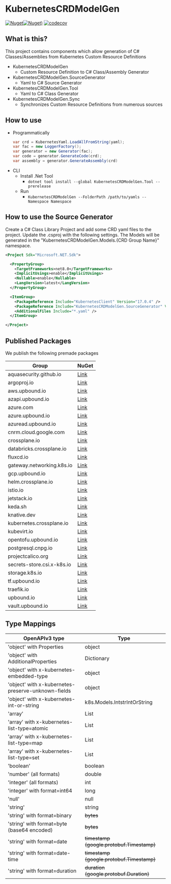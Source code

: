 # KubernetesCRDModelGen

[![Nuget](https://img.shields.io/nuget/vpre/KubernetesCRDModelGen.svg?style=flat-square)](https://www.nuget.org/packages/KubernetesCRDModelGen)[![Nuget)](https://img.shields.io/nuget/dt/KubernetesCRDModelGen.svg?style=flat-square)](https://www.nuget.org/packages/KubernetesCRDModelGen)
[![codecov](https://codecov.io/gh/IvanJosipovic/KubernetesCRDModelGen/branch/alpha/graph/badge.svg?token=Xxq5yw1TtO)](https://codecov.io/gh/IvanJosipovic/KubernetesCRDModelGen)

## What is this?

This project contains components which allow generation of C# Classes/Assemblies from Kubernetes Custom Resource Definitions

- KubernetesCRDModelGen
  - Custom Resource Definition to C# Class/Assembly Generator
- KubernetesCRDModelGen.SourceGenerator
  - Yaml to C# Source Generator
- KubernetesCRDModelGen.Tool
  - Yaml to C# Class Generator
- KubernetesCRDModelGen.Sync
  - Synchronizes Custom Resource Definitions from numerous sources

## How to use

- Programmatically
  ```csharp
  var crd = KubernetesYaml.LoadAllFromString(yaml);
  var fac = new LoggerFactory();
  var generator = new Generator(fac);
  var code = generator.GenerateCode(crd);
  var assembly = generator.GenerateAssembly(crd)
  ```
- CLI
  - Install .Net Tool
    - `dotnet tool install --global KubernetesCRDModelGen.Tool --prerelease`
  - Run
    - `KubernetesCRDModelGen --FolderPath /path/to/yamls --Namespace Namespace`

## How to use the Source Generator
Create a C# Class Library Project and add some CRD yaml files to the project.
Update the .csproj with the following settings. The Models will be generated in the "KubernetesCRDModelGen.Models.{CRD Group Name}" namespace.

```xml
<Project Sdk="Microsoft.NET.Sdk">

  <PropertyGroup>
    <TargetFrameworks>net8.0</TargetFrameworks>
    <ImplicitUsings>enable</ImplicitUsings>
    <Nullable>enable</Nullable>
    <LangVersion>latest</LangVersion>
  </PropertyGroup>

  <ItemGroup>
    <PackageReference Include="KubernetesClient" Version="17.0.4" />
    <PackageReference Include="KubernetesCRDModelGen.SourceGenerator" Version="1.0.0-0" OutputItemType="Analyzer" ReferenceOutputAssembly="false" PrivateAssets="all" />
    <AdditionalFiles Include="*.yaml" />
  </ItemGroup>

</Project>
```

## Published Packages

We publish the following premade packages

| Group | NuGet |
|---|---|
| aquasecurity.github.io | [Link](https://www.nuget.org/packages/KubernetesCRDModelGen.Models.aquasecurity.github.io/) |
| argoproj.io | [Link](https://www.nuget.org/packages/KubernetesCRDModelGen.Models.argoproj.io/) |
| aws.upbound.io | [Link](https://www.nuget.org/packages/KubernetesCRDModelGen.Models.aws.upbound.io/) |
| azapi.upbound.io | [Link](https://www.nuget.org/packages/KubernetesCRDModelGen.Models.azapi.upbound.io/) |
| azure.com | [Link](https://www.nuget.org/packages/KubernetesCRDModelGen.Models.azure.com/)  |
| azure.upbound.io | [Link](https://www.nuget.org/packages/KubernetesCRDModelGen.Models.azure.upbound.io/) |
| azuread.upbound.io | [Link](https://www.nuget.org/packages/KubernetesCRDModelGen.Models.azuread.upbound.io/) |
| cnrm.cloud.google.com | [Link](https://www.nuget.org/packages/KubernetesCRDModelGen.Models.cnrm.cloud.google.com/) |
| crossplane.io | [Link](https://www.nuget.org/packages/KubernetesCRDModelGen.Models.crossplane.io/) |
| databricks.crossplane.io | [Link](https://www.nuget.org/packages/KubernetesCRDModelGen.Models.databricks.crossplane.io/) |
| fluxcd.io | [Link](https://www.nuget.org/packages/KubernetesCRDModelGen.Models.fluxcd.io/) |
| gateway.networking.k8s.io | [Link](https://www.nuget.org/packages/KubernetesCRDModelGen.Models.gateway.networking.k8s.io/) |
| gcp.upbound.io | [Link](https://www.nuget.org/packages/KubernetesCRDModelGen.Models.gcp.upbound.io/) |
| helm.crossplane.io | [Link](https://www.nuget.org/packages/KubernetesCRDModelGen.Models.helm.crossplane.io/) |
| istio.io | [Link](https://www.nuget.org/packages/KubernetesCRDModelGen.Models.istio.io/) |
| jetstack.io | [Link](https://www.nuget.org/packages/KubernetesCRDModelGen.Models.jetstack.io/) |
| keda.sh | [Link](https://www.nuget.org/packages/KubernetesCRDModelGen.Models.keda.sh/) |
| knative.dev | [Link](https://www.nuget.org/packages/KubernetesCRDModelGen.Models.knative.dev/) |
| kubernetes.crossplane.io | [Link](https://www.nuget.org/packages/KubernetesCRDModelGen.Models.kubernetes.crossplane.io/) |
| kubevirt.io | [Link](https://www.nuget.org/packages/KubernetesCRDModelGen.Models.kubevirt.io/) |
| opentofu.upbound.io | [Link](https://www.nuget.org/packages/KubernetesCRDModelGen.Models.opentofu.upbound.io/) |
| postgresql.cnpg.io | [Link](https://www.nuget.org/packages/KubernetesCRDModelGen.Models.postgresql.cnpg.io/) |
| projectcalico.org | [Link](https://www.nuget.org/packages/KubernetesCRDModelGen.Models.projectcalico.org/) |
| secrets-store.csi.x-k8s.io | [Link](https://www.nuget.org/packages/KubernetesCRDModelGen.Models.secrets-store.csi.x-k8s.io) |
| storage.k8s.io | [Link](https://www.nuget.org/packages/KubernetesCRDModelGen.Models.storage.k8s.io) |
| tf.upbound.io | [Link](https://www.nuget.org/packages/KubernetesCRDModelGen.Models.tf.upbound.io/) |
| traefik.io | [Link](https://www.nuget.org/packages/KubernetesCRDModelGen.Models.traefik.io/) |
| upbound.io | [Link](https://www.nuget.org/packages/KubernetesCRDModelGen.Models.upbound.io/) |
| vault.upbound.io | [Link](https://www.nuget.org/packages/KubernetesCRDModelGen.Models.vault.upbound.io/) |

## Type Mappings

| OpenAPIv3 type | Type |
|---|---|
| 'object' with Properties | object |
| 'object' with AdditionalProperties | Dictionary |
| 'object' with x-kubernetes-embedded-type | object |
| 'object' with x-kubernetes-preserve-unknown-fields | object |
| 'object' with x-kubernetes-int-or-string | k8s.Models.IntstrIntOrString |
| 'array' | List |
| 'array' with x-kubernetes-list-type=atomic | List |
| 'array' with x-kubernetes-list-type=map | List |
| 'array' with x-kubernetes-list-type=set | List |
| 'boolean' | boolean |
| 'number' (all formats) | double |
| 'integer' (all formats) | int |
| 'integer' with format=int64 | long |
| 'null' | null |
| 'string' | string |
| 'string' with format=binary | ~~bytes~~ |
| 'string' with format=byte (base64 encoded) | ~~bytes~~ |
| 'string' with format=date | ~~timestamp (google.protobuf.Timestamp)~~ |
| 'string' with format=date-time | ~~timestamp (google.protobuf.Timestamp)~~ |
| 'string' with format=duration | ~~duration (google.protobuf.Duration)~~ |
